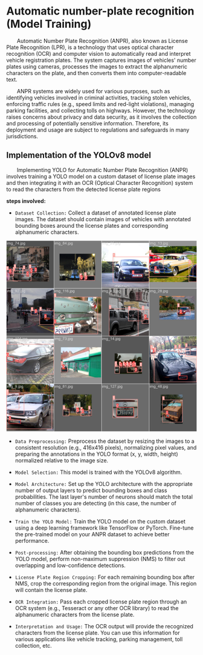  # Automatic number-plate recognition (Model Training) 

&emsp;&emsp;Automatic Number Plate Recognition (ANPR), also known as License Plate Recognition (LPR), is a technology that uses optical character recognition (OCR) and computer vision to automatically read and interpret vehicle registration plates. The system captures images of vehicles' number plates using cameras, processes the images to extract the alphanumeric characters on the plate, and then converts them into computer-readable text.

&emsp;&emsp;ANPR systems are widely used for various purposes, such as identifying vehicles involved in criminal activities, tracking stolen vehicles, enforcing traffic rules (e.g., speed limits and red-light violations), managing parking facilities, and collecting tolls on highways. However, the technology raises concerns about privacy and data security, as it involves the collection and processing of potentially sensitive information. Therefore, its deployment and usage are subject to regulations and safeguards in many jurisdictions.

## Implementation of the YOLOv8 model

&emsp;&emsp;Implementing YOLO for Automatic Number Plate Recognition (ANPR) involves training a YOLO model on a custom dataset of license plate images and then integrating it with an OCR (Optical Character Recognition) system to read the characters from the detected license plate regions 

**steps involved:**

- `Dataset Collection:` Collect a dataset of annotated license plate images. The dataset should contain images of vehicles with annotated bounding boxes around the license plates and corresponding alphanumeric characters.

![DataCollection](https://github.com/jonG312/YOLOv8-Vehicle-Plate-Recognition/blob/main/YOLOv8_custom_data_set/data/runs/detect/train4/train_batch1520.jpg)


- `Data Preprocessing:` Preprocess the dataset by resizing the images to a consistent resolution (e.g., 416x416 pixels), normalizing pixel values, and preparing the annotations in the YOLO format (x, y, width, height) normalized relative to the image size.

- `Model Selection:` This model is trained with the YOLOv8 algorithm.

- `Model Architecture:` Set up the YOLO architecture with the appropriate number of output layers to predict bounding boxes and class probabilities. The last layer's number of neurons should match the total number of classes you are detecting (in this case, the number of alphanumeric characters).

- `Train the YOLO Model:` Train the YOLO model on the custom dataset using a deep learning framework like TensorFlow or PyTorch. Fine-tune the pre-trained model on your ANPR dataset to achieve better performance.

- `Post-processing:` After obtaining the bounding box predictions from the YOLO model, perform non-maximum suppression (NMS) to filter out overlapping and low-confidence detections.

- `License Plate Region Cropping:` For each remaining bounding box after NMS, crop the corresponding region from the original image. This region will contain the license plate.

- `OCR Integration:` Pass each cropped license plate region through an OCR system (e.g., Tesseract or any other OCR library) to read the alphanumeric characters from the license plate.

- `Interpretation and Usage:` The OCR output will provide the recognized characters from the license plate. You can use this information for various applications like vehicle tracking, parking management, toll collection, etc.




